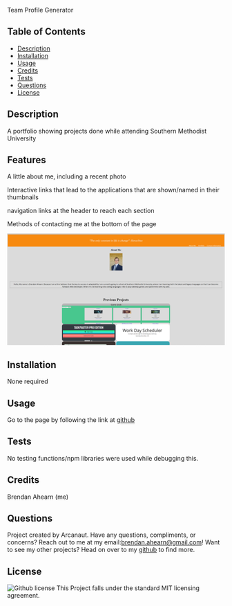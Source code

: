 Team Profile Generator
  
  ## Table of Contents
  * [Description](#Description)
  * [Installation](#Installation)
  * [Usage](#Usage)
  * [Credits](#Credits)
  * [Tests](#tests)
  * [Questions](#Questions)
  * [License](#License)


  ## Description
  A portfolio showing projects done while attending Southern Methodist University



  ## Features

  A little about me, including a recent photo

  Interactive links that lead to the applications that are shown/named in their thumbnails

  navigation links at the header to reach each section

  Methods of contacting me at the bottom of the page

![Portfolio Screenshot](https://github.com/Arcanaut/Portfolio/blob/develop/assets/images/portPreview.png)

  ## Installation 
  None required

  ## Usage
  Go to the page by following the link at [github](https://arcanaut.github.io/Portfolio/)

  ## Tests
  No testing functions/npm libraries were used while debugging this.

## Credits
  Brendan Ahearn (me)
  ## Questions
  Project created by Arcanaut. Have any questions, compliments, or concerns? Reach out to me at my email:<brendan.ahearn@gmail.com>! Want to see my other projects? 
  Head on over to my [github](https://www.github.com/Arcanaut) to find more.

  ## License
  ![Github license](http://img.shields.io/badge/license-MIT-green.svg)
  This Project falls under the standard MIT licensing agreement. 
  
  
